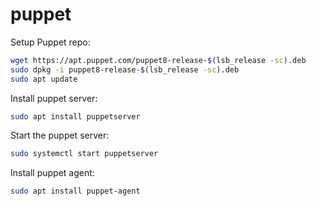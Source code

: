 # puppet

Setup Puppet repo:
```bash
wget https://apt.puppet.com/puppet8-release-$(lsb_release -sc).deb
sudo dpkg -i puppet8-release-$(lsb_release -sc).deb
sudo apt update
```

Install puppet server:
```bash
sudo apt install puppetserver
```

Start the puppet server:
```bash
sudo systemctl start puppetserver
```

Install puppet agent:
```bash
sudo apt install puppet-agent
```

